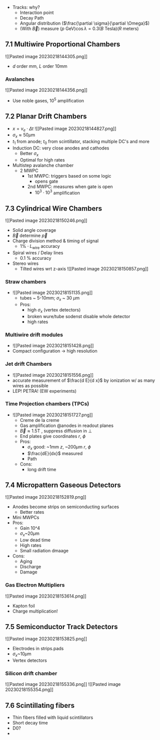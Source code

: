  - Tracks: why?
	 - Interaction point
	 - Decay Path
	 - Angular distribution ($\frac{\partial \sigma}{\partial \Omega}$)
	 - (With $\vec{B}$) measure $(p \text{ GeV}) \cos \lambda = 0.3 (B\text{ Tesla})( R \text{ meters})$

## 7.1 Multiwire Proportional Chambers

![[Pasted image 20230218144305.png]]
 - $d$ order mm, $L$ order 10mm
### Avalanches
![[Pasted image 20230218144356.png]]
 - Use noble gases, $10^5$ amplification
## 7.2 Planar Drift Chambers
 - $x = v_e \cdot \Delta t$
 ![[Pasted image 20230218144827.png]]
 - $\sigma_x \approx 50 \mu\text{m}$
 - $t_1$ from anode; $t_0$ from scintillator, stacking multiple DC's and more
 - Induction DC: very close anodes and cathodes
	 - Better $\sigma_x$
	 - Optimal for high rates
 - Multistep avalanche chamber
	 - 2 MWPC 
		 - 1st MWPC: triggers based on some logic
			 - opens gate
		 - 2nd MWPC: measures when gate is open
			 - $10^3 \cdot 10^3$ amplification
## 7.3 Cylindrical Wire Chambers
 ![[Pasted image 20230218150246.png]]
 - Solid angle coverage
 - $\vec{B}$ determine $\vec{p}$
 - Charge division method & timing of signal
	 - $1\% \cdot L_{\text{wire}}$ accuracy
 - Spiral wires / Delay lines
	 - 0.1 % accuracy
 - Stereo wires
	 - Tilted wires wrt z-axis
 ![[Pasted image 20230218150857.png]]
### Straw chambers
- ![[Pasted image 20230218151135.png]]
	- tubes ~ 5-10mm; $\sigma_x$ ~  30 $\mu\text{m}$
	- Pros:
		- high $\sigma_x$ (vertex detectors)
		- broken wure/tube sodenst disable whole detector
		- high rates
### Multiwire drift modules
- ![[Pasted image 20230218151428.png]]
- Compact configuration -> high resolution

### Jet drift Chambers

- ![[Pasted image 20230218151556.png]]
- accurate measurement of $\frac{d E}{d x}$ by ionization w/ as many wires as possible
- LEP! PETRA! (EW experiments)
### Time Projection chambers (TPCs)
- ![[Pasted image 20230218151727.png]]
	- Creme de la creme
	- Gas amplification @anodes in readout planes
	- $\vec{B}\approx 1.5\text{T}$ , suppress diffusion in $\perp$
	- End plates give coordinates $r$, $\phi$
	- Pros:
		- $\sigma_x$ good: ~1mm $z$, ~200$\mu\text{m}$ $r$, $\phi$
		- $\frac{dE}{dx}$ measured
		- Path
	- Cons:
		- long drift time
## 7.4 Micropattern Gaseous Detectors
![[Pasted image 20230218152819.png]]
 - Anodes become strips on semiconducting surfaces
	 - Better rates
 - Mini MWPCs
 - Pros:
	 - Gain 10^4
	 - $\sigma_x$~$20\mu\text{m}$
	 - Low dead time
	 - High rates
	 - Small radiation dmaage
 - Cons:
	 - Aging
	 - Discharge
	 - Damage
	 
### Gas Electron Multipliers
![[Pasted image 20230218153614.png]]
 - Kapton foil
 - Charge multiplication!
## 7.5 Semiconductor Track Detectors
![[Pasted image 20230218153825.png]]
 - Electrodes in strips.pads
 - $\sigma_x$~10$\mu\text{m}$
 - Vertex detectors
### Silicon drift chamber
![[Pasted image 20230218155336.png]]
![[Pasted image 20230218155354.png]]

## 7.6 Scintillating fibers
 - Thin fibers filled with liquid scintillators
 - Short decay time
 - D0?
 - 